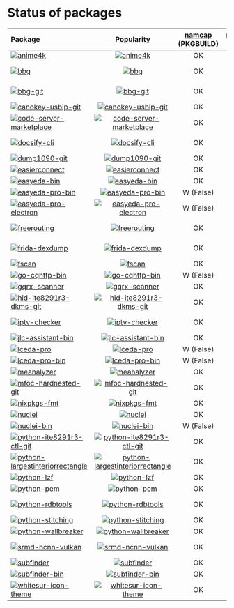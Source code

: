 # Status of packages

| Package                                                                                                                                                                                                            |                                                                                                                               Popularity                                                                                                                               | [namcap] (PKGBUILD) | [namcap] (pkg) | [reproducible]? |
| :----------------------------------------------------------------------------------------------------------------------------------------------------------------------------------------------------------------- | :--------------------------------------------------------------------------------------------------------------------------------------------------------------------------------------------------------------------------------------------------------------------: | :-----------------: | :------------: | :-------------: |
| [![anime4k](https://img.shields.io/aur/version/anime4k?label=anime4k)](https://aur.archlinux.org/packages/anime4k)                                                                                                 |                                     [![anime4k](https://img.shields.io/badge/dynamic/json?label=&url=https://pkgstats.archlinux.de/api/packages/anime4k&query=$.popularity)](https://pkgstats.archlinux.de/packages#query=anime4k)                                     |         OK          |       OK       |       Yes       |
| [![bbg](https://img.shields.io/aur/version/bbg?label=bbg)](https://aur.archlinux.org/packages/bbg)                                                                                                                 |                                           [![bbg](https://img.shields.io/badge/dynamic/json?label=&url=https://pkgstats.archlinux.de/api/packages/bbg&query=$.popularity)](https://pkgstats.archlinux.de/packages#query=bbg)                                           |         OK          |   W (False)    |       Yes       |
| [![bbg-git](https://img.shields.io/aur/version/bbg-git?label=bbg-git)](https://aur.archlinux.org/packages/bbg-git)                                                                                                 |                                     [![bbg-git](https://img.shields.io/badge/dynamic/json?label=&url=https://pkgstats.archlinux.de/api/packages/bbg-git&query=$.popularity)](https://pkgstats.archlinux.de/packages#query=bbg-git)                                     |         OK          |   W (False)    |       No        |
| [![canokey-usbip-git](https://img.shields.io/aur/version/canokey-usbip-git?label=canokey-usbip-git)](https://aur.archlinux.org/packages/canokey-usbip-git)                                                         |                      [![canokey-usbip-git](https://img.shields.io/badge/dynamic/json?label=&url=https://pkgstats.archlinux.de/api/packages/canokey-usbip-git&query=$.popularity)](https://pkgstats.archlinux.de/packages#query=canokey-usbip-git)                      |         OK          |     Broken     |     Broken      |
| [![code-server-marketplace](https://img.shields.io/aur/version/code-server-marketplace?label=code-server-marketplace)](https://aur.archlinux.org/packages/code-server-marketplace)                                 |             [![code-server-marketplace](https://img.shields.io/badge/dynamic/json?label=&url=https://pkgstats.archlinux.de/api/packages/code-server-marketplace&query=$.popularity)](https://pkgstats.archlinux.de/packages#query=code-server-marketplace)             |         OK          |   W (False)    |       Yes       |
| [![docsify-cli](https://img.shields.io/aur/version/docsify-cli?label=docsify-cli)](https://aur.archlinux.org/packages/docsify-cli)                                                                                 |                               [![docsify-cli](https://img.shields.io/badge/dynamic/json?label=&url=https://pkgstats.archlinux.de/api/packages/docsify-cli&query=$.popularity)](https://pkgstats.archlinux.de/packages#query=docsify-cli)                               |         OK          |   W (False)    |       Yes       |
| [![dump1090-git](https://img.shields.io/aur/version/dump1090-git?label=dump1090-git)](https://aur.archlinux.org/packages/dump1090-git)                                                                             |                             [![dump1090-git](https://img.shields.io/badge/dynamic/json?label=&url=https://pkgstats.archlinux.de/api/packages/dump1090-git&query=$.popularity)](https://pkgstats.archlinux.de/packages#query=dump1090-git)                              |         OK          |      E, W      |       Yes       |
| [![easierconnect](https://img.shields.io/aur/version/easierconnect?label=easierconnect)](https://aur.archlinux.org/packages/easierconnect)                                                                         |                            [![easierconnect](https://img.shields.io/badge/dynamic/json?label=&url=https://pkgstats.archlinux.de/api/packages/easierconnect&query=$.popularity)](https://pkgstats.archlinux.de/packages#query=easierconnect)                            |         OK          |     Broken     |     Broken      |
| [![easyeda-bin](https://img.shields.io/aur/version/easyeda-bin?label=easyeda-bin)](https://aur.archlinux.org/packages/easyeda-bin)                                                                                 |                               [![easyeda-bin](https://img.shields.io/badge/dynamic/json?label=&url=https://pkgstats.archlinux.de/api/packages/easyeda-bin&query=$.popularity)](https://pkgstats.archlinux.de/packages#query=easyeda-bin)                               |         OK          |      E, W      |       Yes       |
| [![easyeda-pro-bin](https://img.shields.io/aur/version/easyeda-pro-bin?label=easyeda-pro-bin)](https://aur.archlinux.org/packages/easyeda-pro-bin)                                                                 |                         [![easyeda-pro-bin](https://img.shields.io/badge/dynamic/json?label=&url=https://pkgstats.archlinux.de/api/packages/easyeda-pro-bin&query=$.popularity)](https://pkgstats.archlinux.de/packages#query=easyeda-pro-bin)                         |      W (False)      |      E, W      |       Yes       |
| [![easyeda-pro-electron](https://img.shields.io/aur/version/easyeda-pro-electron?label=easyeda-pro-electron)](https://aur.archlinux.org/packages/easyeda-pro-electron)                                             |                 [![easyeda-pro-electron](https://img.shields.io/badge/dynamic/json?label=&url=https://pkgstats.archlinux.de/api/packages/easyeda-pro-electron&query=$.popularity)](https://pkgstats.archlinux.de/packages#query=easyeda-pro-electron)                  |      W (False)      |       W        |       Yes       |
| [![freerouting](https://img.shields.io/aur/version/freerouting?label=freerouting)](https://aur.archlinux.org/packages/freerouting)                                                                                 |                               [![freerouting](https://img.shields.io/badge/dynamic/json?label=&url=https://pkgstats.archlinux.de/api/packages/freerouting&query=$.popularity)](https://pkgstats.archlinux.de/packages#query=freerouting)                               |         OK          |   W (False)    |       No        |
| [![frida-dexdump](https://img.shields.io/aur/version/frida-dexdump?label=frida-dexdump)](https://aur.archlinux.org/packages/frida-dexdump)                                                                         |                            [![frida-dexdump](https://img.shields.io/badge/dynamic/json?label=&url=https://pkgstats.archlinux.de/api/packages/frida-dexdump&query=$.popularity)](https://pkgstats.archlinux.de/packages#query=frida-dexdump)                            |         OK          |   W (False)    |                 |
| [![fscan](https://img.shields.io/aur/version/fscan?label=fscan)](https://aur.archlinux.org/packages/fscan)                                                                                                         |                                        [![fscan](https://img.shields.io/badge/dynamic/json?label=&url=https://pkgstats.archlinux.de/api/packages/fscan&query=$.popularity)](https://pkgstats.archlinux.de/packages#query=fscan)                                        |         OK          |       OK       |       No        |
| [![go-cqhttp-bin](https://img.shields.io/aur/version/go-cqhttp-bin?label=go-cqhttp-bin)](https://aur.archlinux.org/packages/go-cqhttp-bin)                                                                         |                            [![go-cqhttp-bin](https://img.shields.io/badge/dynamic/json?label=&url=https://pkgstats.archlinux.de/api/packages/go-cqhttp-bin&query=$.popularity)](https://pkgstats.archlinux.de/packages#query=go-cqhttp-bin)                            |      W (False)      |       W        |       No        |
| [![gqrx-scanner](https://img.shields.io/aur/version/gqrx-scanner?label=gqrx-scanner)](https://aur.archlinux.org/packages/gqrx-scanner)                                                                             |                             [![gqrx-scanner](https://img.shields.io/badge/dynamic/json?label=&url=https://pkgstats.archlinux.de/api/packages/gqrx-scanner&query=$.popularity)](https://pkgstats.archlinux.de/packages#query=gqrx-scanner)                              |         OK          |       OK       |       Yes       |
| [![hid-ite8291r3-dkms-git](https://img.shields.io/aur/version/hid-ite8291r3-dkms-git?label=hid-ite8291r3-dkms-git)](https://aur.archlinux.org/packages/hid-ite8291r3-dkms-git)                                     |              [![hid-ite8291r3-dkms-git](https://img.shields.io/badge/dynamic/json?label=&url=https://pkgstats.archlinux.de/api/packages/hid-ite8291r3-dkms-git&query=$.popularity)](https://pkgstats.archlinux.de/packages#query=hid-ite8291r3-dkms-git)               |         OK          |   W (False)    |       Yes       |
| [![iptv-checker](https://img.shields.io/aur/version/iptv-checker?label=iptv-checker)](https://aur.archlinux.org/packages/iptv-checker)                                                                             |                             [![iptv-checker](https://img.shields.io/badge/dynamic/json?label=&url=https://pkgstats.archlinux.de/api/packages/iptv-checker&query=$.popularity)](https://pkgstats.archlinux.de/packages#query=iptv-checker)                              |         OK          |   W (False)    |       Yes       |
| [![jlc-assistant-bin](https://img.shields.io/aur/version/jlc-assistant-bin?label=jlc-assistant-bin)](https://aur.archlinux.org/packages/jlc-assistant-bin)                                                         |                      [![jlc-assistant-bin](https://img.shields.io/badge/dynamic/json?label=&url=https://pkgstats.archlinux.de/api/packages/jlc-assistant-bin&query=$.popularity)](https://pkgstats.archlinux.de/packages#query=jlc-assistant-bin)                      |         OK          |      E, W      |       Yes       |
| [![lceda-pro](https://img.shields.io/aur/version/lceda-pro?label=lceda-pro)](https://aur.archlinux.org/packages/lceda-pro)                                                                                         |                                  [![lceda-pro](https://img.shields.io/badge/dynamic/json?label=&url=https://pkgstats.archlinux.de/api/packages/lceda-pro&query=$.popularity)](https://pkgstats.archlinux.de/packages#query=lceda-pro)                                  |      W (False)      |      E, W      |       Yes       |
| [![lceda-pro-bin](https://img.shields.io/aur/version/lceda-pro-bin?label=lceda-pro-bin)](https://aur.archlinux.org/packages/lceda-pro-bin)                                                                         |                            [![lceda-pro-bin](https://img.shields.io/badge/dynamic/json?label=&url=https://pkgstats.archlinux.de/api/packages/lceda-pro-bin&query=$.popularity)](https://pkgstats.archlinux.de/packages#query=lceda-pro-bin)                            |      W (False)      |      E, W      |       Yes       |
| [![meanalyzer](https://img.shields.io/aur/version/meanalyzer?label=meanalyzer)](https://aur.archlinux.org/packages/meanalyzer)                                                                                     |                                [![meanalyzer](https://img.shields.io/badge/dynamic/json?label=&url=https://pkgstats.archlinux.de/api/packages/meanalyzer&query=$.popularity)](https://pkgstats.archlinux.de/packages#query=meanalyzer)                                 |         OK          |       OK       |                 |
| [![mfoc-hardnested-git](https://img.shields.io/aur/version/mfoc-hardnested-git?label=mfoc-hardnested-git)](https://aur.archlinux.org/packages/mfoc-hardnested-git)                                                 |                   [![mfoc-hardnested-git](https://img.shields.io/badge/dynamic/json?label=&url=https://pkgstats.archlinux.de/api/packages/mfoc-hardnested-git&query=$.popularity)](https://pkgstats.archlinux.de/packages#query=mfoc-hardnested-git)                   |         OK          |       OK       |       Yes       |
| [![nixpkgs-fmt](https://img.shields.io/aur/version/nixpkgs-fmt?label=nixpkgs-fmt)](https://aur.archlinux.org/packages/nixpkgs-fmt)                                                                                 |                               [![nixpkgs-fmt](https://img.shields.io/badge/dynamic/json?label=&url=https://pkgstats.archlinux.de/api/packages/nixpkgs-fmt&query=$.popularity)](https://pkgstats.archlinux.de/packages#query=nixpkgs-fmt)                               |         OK          |       OK       |       Yes       |
| [![nuclei](https://img.shields.io/aur/version/nuclei?label=nuclei)](https://aur.archlinux.org/packages/nuclei)                                                                                                     |                                      [![nuclei](https://img.shields.io/badge/dynamic/json?label=&url=https://pkgstats.archlinux.de/api/packages/nuclei&query=$.popularity)](https://pkgstats.archlinux.de/packages#query=nuclei)                                       |         OK          |       OK       |       No        |
| [![nuclei-bin](https://img.shields.io/aur/version/nuclei-bin?label=nuclei-bin)](https://aur.archlinux.org/packages/nuclei-bin)                                                                                     |                                [![nuclei-bin](https://img.shields.io/badge/dynamic/json?label=&url=https://pkgstats.archlinux.de/api/packages/nuclei-bin&query=$.popularity)](https://pkgstats.archlinux.de/packages#query=nuclei-bin)                                 |      W (False)      |       W        |       Yes       |
| [![python-ite8291r3-ctl-git](https://img.shields.io/aur/version/python-ite8291r3-ctl-git?label=python-ite8291r3-ctl-git)](https://aur.archlinux.org/packages/python-ite8291r3-ctl-git)                             |           [![python-ite8291r3-ctl-git](https://img.shields.io/badge/dynamic/json?label=&url=https://pkgstats.archlinux.de/api/packages/python-ite8291r3-ctl-git&query=$.popularity)](https://pkgstats.archlinux.de/packages#query=python-ite8291r3-ctl-git)            |         OK          |   W (False)    |       Yes       |
| [![python-largestinteriorrectangle](https://img.shields.io/aur/version/python-largestinteriorrectangle?label=python-largestinteriorrectangle)](https://aur.archlinux.org/packages/python-largestinteriorrectangle) | [![python-largestinteriorrectangle](https://img.shields.io/badge/dynamic/json?label=&url=https://pkgstats.archlinux.de/api/packages/python-largestinteriorrectangle&query=$.popularity)](https://pkgstats.archlinux.de/packages#query=python-largestinteriorrectangle) |         OK          |       OK       |       Yes       |
| [![python-lzf](https://img.shields.io/aur/version/python-lzf?label=python-lzf)](https://aur.archlinux.org/packages/python-lzf)                                                                                     |                                [![python-lzf](https://img.shields.io/badge/dynamic/json?label=&url=https://pkgstats.archlinux.de/api/packages/python-lzf&query=$.popularity)](https://pkgstats.archlinux.de/packages#query=python-lzf)                                 |         OK          |       OK       |       Yes       |
| [![python-pem](https://img.shields.io/aur/version/python-pem?label=python-pem)](https://aur.archlinux.org/packages/python-pem)                                                                                     |                                [![python-pem](https://img.shields.io/badge/dynamic/json?label=&url=https://pkgstats.archlinux.de/api/packages/python-pem&query=$.popularity)](https://pkgstats.archlinux.de/packages#query=python-pem)                                 |         OK          |       OK       |       Yes       |
| [![python-rdbtools](https://img.shields.io/aur/version/python-rdbtools?label=python-rdbtools)](https://aur.archlinux.org/packages/python-rdbtools)                                                                 |                         [![python-rdbtools](https://img.shields.io/badge/dynamic/json?label=&url=https://pkgstats.archlinux.de/api/packages/python-rdbtools&query=$.popularity)](https://pkgstats.archlinux.de/packages#query=python-rdbtools)                         |         OK          |   W (False)    |       Yes       |
| [![python-stitching](https://img.shields.io/aur/version/python-stitching?label=python-stitching)](https://aur.archlinux.org/packages/python-stitching)                                                             |                       [![python-stitching](https://img.shields.io/badge/dynamic/json?label=&url=https://pkgstats.archlinux.de/api/packages/python-stitching&query=$.popularity)](https://pkgstats.archlinux.de/packages#query=python-stitching)                        |         OK          |       OK       |                 |
| [![python-wallbreaker](https://img.shields.io/aur/version/python-wallbreaker?label=python-wallbreaker)](https://aur.archlinux.org/packages/python-wallbreaker)                                                     |                    [![python-wallbreaker](https://img.shields.io/badge/dynamic/json?label=&url=https://pkgstats.archlinux.de/api/packages/python-wallbreaker&query=$.popularity)](https://pkgstats.archlinux.de/packages#query=python-wallbreaker)                     |         OK          |       OK       |                 |
| [![srmd-ncnn-vulkan](https://img.shields.io/aur/version/srmd-ncnn-vulkan?label=srmd-ncnn-vulkan)](https://aur.archlinux.org/packages/srmd-ncnn-vulkan)                                                             |                       [![srmd-ncnn-vulkan](https://img.shields.io/badge/dynamic/json?label=&url=https://pkgstats.archlinux.de/api/packages/srmd-ncnn-vulkan&query=$.popularity)](https://pkgstats.archlinux.de/packages#query=srmd-ncnn-vulkan)                        |         OK          |   W (False)    |       Yes       |
| [![subfinder](https://img.shields.io/aur/version/subfinder?label=subfinder)](https://aur.archlinux.org/packages/subfinder)                                                                                         |                                  [![subfinder](https://img.shields.io/badge/dynamic/json?label=&url=https://pkgstats.archlinux.de/api/packages/subfinder&query=$.popularity)](https://pkgstats.archlinux.de/packages#query=subfinder)                                  |         OK          |       OK       |       No        |
| [![subfinder-bin](https://img.shields.io/aur/version/subfinder-bin?label=subfinder-bin)](https://aur.archlinux.org/packages/subfinder-bin)                                                                         |                            [![subfinder-bin](https://img.shields.io/badge/dynamic/json?label=&url=https://pkgstats.archlinux.de/api/packages/subfinder-bin&query=$.popularity)](https://pkgstats.archlinux.de/packages#query=subfinder-bin)                            |         OK          |       W        |       Yes       |
| [![whitesur-icon-theme](https://img.shields.io/aur/version/whitesur-icon-theme?label=whitesur-icon-theme)](https://aur.archlinux.org/packages/whitesur-icon-theme)                                                 |                   [![whitesur-icon-theme](https://img.shields.io/badge/dynamic/json?label=&url=https://pkgstats.archlinux.de/api/packages/whitesur-icon-theme&query=$.popularity)](https://pkgstats.archlinux.de/packages#query=whitesur-icon-theme)                   |         OK          |       E        |       Yes       |

[namcap]: https://wiki.archlinux.org/title/Namcap
[reproducible]: https://wiki.archlinux.org/title/Reproducible_builds
